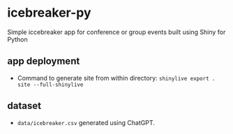 # icebreaker-py

Simple iccebreaker app for conference or group events built using Shiny for Python

## app deployment

- Command to generate site from within directory: `shinylive export . site --full-shinylive`

## dataset

- `data/icebreaker.csv` generated using ChatGPT.